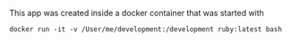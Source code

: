 This app was created inside a docker container that was started with
```
docker run -it -v /User/me/development:/development ruby:latest bash
```

